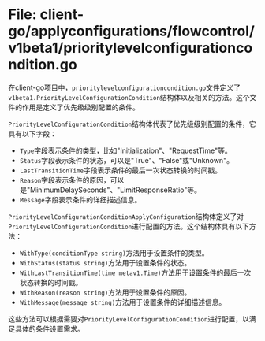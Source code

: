 # File: client-go/applyconfigurations/flowcontrol/v1beta1/prioritylevelconfigurationcondition.go

在client-go项目中，`prioritylevelconfigurationcondition.go`文件定义了`v1beta1.PriorityLevelConfigurationCondition`结构体以及相关的方法。这个文件的作用是定义了优先级级别配置的条件。

`PriorityLevelConfigurationCondition`结构体代表了优先级级别配置的条件，它具有以下字段：
- `Type`字段表示条件的类型，比如"Initialization"、"RequestTime"等。
- `Status`字段表示条件的状态，可以是"True"、"False"或"Unknown"。
- `LastTransitionTime`字段表示条件的最后一次状态转换的时间戳。
- `Reason`字段表示条件的原因，可以是"MinimumDelaySeconds"、"LimitResponseRatio"等。
- `Message`字段表示条件的详细描述信息。

`PriorityLevelConfigurationConditionApplyConfiguration`结构体定义了对`PriorityLevelConfigurationCondition`进行配置的方法。这个结构体具有以下方法：
- `WithType(conditionType string)`方法用于设置条件的类型。
- `WithStatus(status string)`方法用于设置条件的状态。
- `WithLastTransitionTime(time metav1.Time)`方法用于设置条件的最后一次状态转换的时间戳。
- `WithReason(reason string)`方法用于设置条件的原因。
- `WithMessage(message string)`方法用于设置条件的详细描述信息。

这些方法可以根据需要对`PriorityLevelConfigurationCondition`进行配置，以满足具体的条件设置需求。

